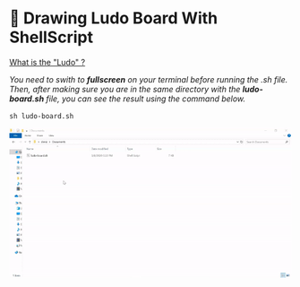 # 🎨 Drawing Ludo Board With ShellScript 

[What is the "Ludo" ?](https://en.wikipedia.org/wiki/Ludo_%28board_game%29)

*You need to swith to **fullscreen** on your terminal before running the .sh file. Then, after making sure you are in the same directory with the **ludo-board.sh** file, you can see the result using the command below.*

    sh ludo-board.sh

![](result.gif)
